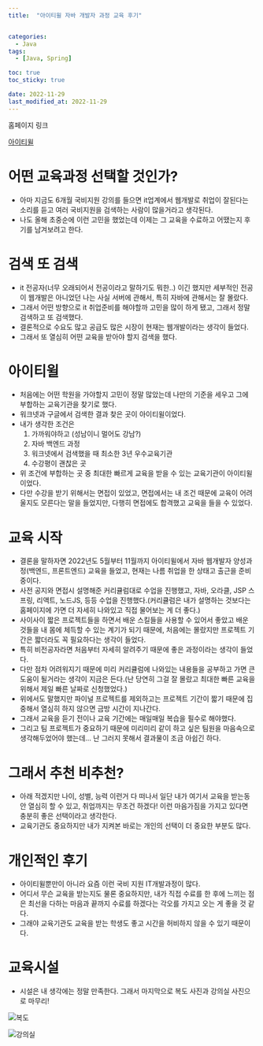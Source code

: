 ```yaml
---
title:  "아이티윌 자바 개발자 과정 교육 후기"


categories:
  - Java
tags:
  - [Java, Spring]

toc: true
toc_sticky: true

date: 2022-11-29
last_modified_at: 2022-11-29
---
```


홈페이지 링크

[아이티윌](https://www.itwill.co.kr/)


# 어떤 교육과정 선택할 것인가?
- 아마 지금도 6개월 국비지원 강의를 들으면 it업계에서 웹개발로 취업이 잘된다는 소리를 듣고 여러 국비지원을 검색하는 사람이 많을거라고 생각된다.
- 나도 올해 초중순에 이런 고민을 했었는데 이제는 그 교육을 수료하고 어땠는지 후기를 남겨보려고 한다.

# 검색 또 검색
- it 전공자(너무 오래되어서 전공이라고 말하기도 뭐한..) 이긴 했지만 세부적인 전공이 웹개발은 아니었던 나는 사실 서버에 관해서, 특히 자바에 관해서는 잘 몰랐다.
- 그래서 어떤 방향으로 it 취업준비를 해야할까 고민을 많이 하게 됐고, 그래서 정말 검색하고 또 검색했다.
- 결론적으로 수요도 많고 공급도 많은 시장이 현재는 웹개발이라는 생각이 들었다.
- 그래서 또 열심히 어떤 교육을 받아야 할지 검색을 했다.

# 아이티윌
- 처음에는 어떤 학원을 가야할지 고민이 정말 많았는데 나만의 기준을 세우고 그에 부합하는 교육기관을 찾기로 했다.
- 워크넷과 구글에서 검색한 결과 찾은 곳이 아이티윌이었다. 
- 내가 생각한 조건은 
  1. 가까워야하고 (성남이니 멀어도 강남?)
  2. 자바 백엔드 과정 
  3. 워크넷에서 검색했을 때 최소한 3년 우수교육기관 
  4. 수강평이 괜찮은 곳
- 위 조건에 부합하는 곳 중 최대한 빠르게 교육을 받을 수 있는 교육기관이 아이티윌이었다.
- 다만 수강을 받기 위해서는 면접이 있었고, 면접에서는 내 조건 때문에 교육이 어려울지도 모른다는 말을 들었지만, 다행히 면접에도 합격했고 교육을 들을 수 있었다.

# 교육 시작
- 결론을 말하자면 2022년도 5월부터 11월까지 아이티윌에서 자바 웹개발자 양성과정(백엔드, 프론트엔드) 교육을 들었고, 현재는 나름 취업을 한 상태고 출근을 준비중이다.
- 사전 공지와 면접시 설명해준 커리큘럼대로 수업을 진행했고, 자바, 오라클, JSP 스프링, 리액트, 노드JS, 등등 수업을 진행했다.(커리큘럼은 내가 설명하는 것보다는 홈페이지에 가면 더 자세히 나와있고 직접 물어보는 게 더 좋다.)
- 사이사이 짧은 프로젝트들을 하면서 배운 스킬들을 사용할 수 있어서 좋았고 배운 것들을 내 몸에 체득할 수 있는 계기가 되기 때문에, 처음에는 몰랐지만 프로젝트 기간은 짧더라도 꼭 필요하다는 생각이 들었다.
- 특히 비전공자라면 처음부터 자세히 알려주기 때문에 좋은 과정이라는 생각이 들었다.
- 다만 점차 어려워지기 때문에 미리 커리큘럼에 나와있는 내용들을 공부하고 가면 큰 도움이 될거라는 생각이 지금은 든다.(난 당연히 그걸 잘 몰랐고 최대한 빠른 교육을 위해서 제일 빠른 날짜로 신청했었다.) 
- 위에서도 말했지만 파이널 프로젝트를 제외하고는 프로젝트 기간이 짧기 때문에 집중해서 열심히 하지 않으면 금방 시간이 지나간다.
- 그래서 교육을 듣기 전이나 교육 기간에는 매일매일 복습을 필수로 해야했다.
- 그리고 팀 프로젝트가 중요하기 때문에 미리미리 같이 하고 싶은 팀원을 마음속으로 생각해두었어야 했는데... 난 그러지 못해서 결과물이 조금 아쉽긴 하다.

# 그래서 추천 비추천?
- 아래 적겠지만 나이, 성별, 능력 이런거 다 떠나서 일단 내가 여기서 교육을 받는동안 열심히 할 수 있고, 취업까지는 무조건 하겠다! 이런 마음가짐을 가지고 있다면 충분히 좋은 선택이라고 생각한다.
- 교육기관도 중요하지만 내가 지켜본 바로는 개인의 선택이 더 중요한 부분도 많다.

# 개인적인 후기
- 아이티윌뿐만이 아니라 요즘 이런 국비 지원 IT개발과정이 많다.
- 어디서 무슨 교육을 받는지도 물론 중요하지만, 내가 직접 수료를 한 후에 느끼는 점은 최선을 다하는 마음과 끝까지 수료를 하겠다는 각오를 가지고 오는 게 좋을 것 같다.
- 그래야 교육기관도 교육을 받는 학생도 좋고 시간을 허비하지 않을 수 있기 때문이다.

# 교육시설
- 시설은 내 생각에는 정말 만족한다. 그래서 마지막으로 복도 사진과 강의실 사진으로 마무리!


![복도](https://user-images.githubusercontent.com/25880465/204322805-9df4a508-3204-4937-ba39-24c04077e7a7.jpg)

![강의실](https://user-images.githubusercontent.com/25880465/204322569-defabe63-ffd0-4749-bf41-fbba2ddd85e6.jpg)
